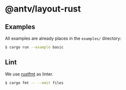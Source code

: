 # @antv/layout-rust

## Examples

All examples are already places in the `examples/` directory:

```bash
$ cargo run --example basic
```

## Lint

We use [rustfmt](https://github.com/rust-lang/rustfmt) as linter.

```bash
$ cargo fmt -- --emit files
```
